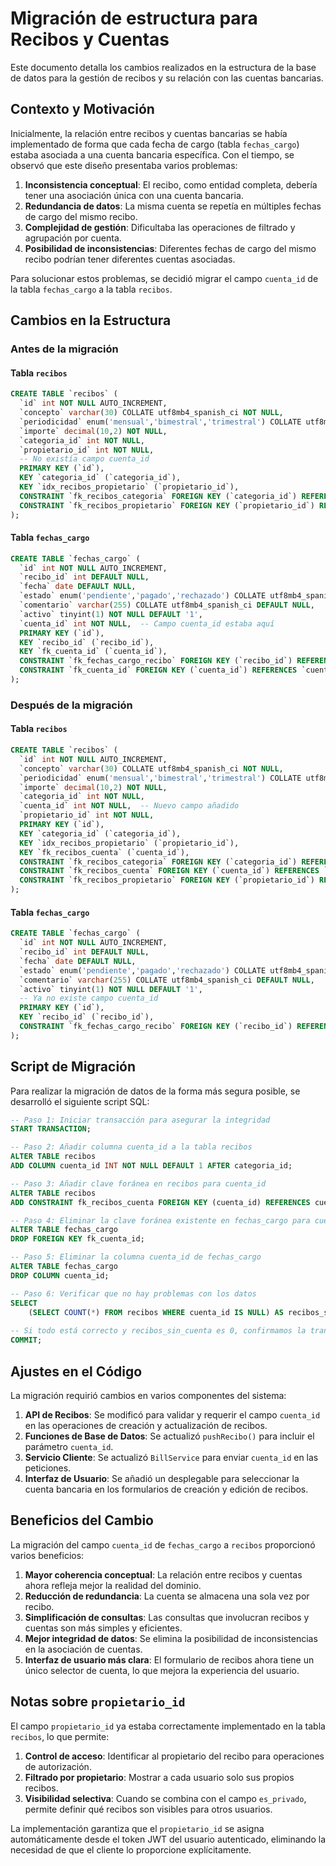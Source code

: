 # Migración de estructura para Recibos y Cuentas

Este documento detalla los cambios realizados en la estructura de la base de datos para la gestión de recibos y su relación con las cuentas bancarias.

## Contexto y Motivación

Inicialmente, la relación entre recibos y cuentas bancarias se había implementado de forma que cada fecha de cargo (tabla `fechas_cargo`) estaba asociada a una cuenta bancaria específica. Con el tiempo, se observó que este diseño presentaba varios problemas:

1. **Inconsistencia conceptual**: El recibo, como entidad completa, debería tener una asociación única con una cuenta bancaria.
2. **Redundancia de datos**: La misma cuenta se repetía en múltiples fechas de cargo del mismo recibo.
3. **Complejidad de gestión**: Dificultaba las operaciones de filtrado y agrupación por cuenta.
4. **Posibilidad de inconsistencias**: Diferentes fechas de cargo del mismo recibo podrían tener diferentes cuentas asociadas.

Para solucionar estos problemas, se decidió migrar el campo `cuenta_id` de la tabla `fechas_cargo` a la tabla `recibos`.

## Cambios en la Estructura

### Antes de la migración

#### Tabla `recibos`
```sql
CREATE TABLE `recibos` (
  `id` int NOT NULL AUTO_INCREMENT,
  `concepto` varchar(30) COLLATE utf8mb4_spanish_ci NOT NULL,
  `periodicidad` enum('mensual','bimestral','trimestral') COLLATE utf8mb4_spanish_ci NOT NULL,
  `importe` decimal(10,2) NOT NULL,
  `categoria_id` int NOT NULL,
  `propietario_id` int NOT NULL,
  -- No existía campo cuenta_id
  PRIMARY KEY (`id`),
  KEY `categoria_id` (`categoria_id`),
  KEY `idx_recibos_propietario` (`propietario_id`),
  CONSTRAINT `fk_recibos_categoria` FOREIGN KEY (`categoria_id`) REFERENCES `categorias` (`id`),
  CONSTRAINT `fk_recibos_propietario` FOREIGN KEY (`propietario_id`) REFERENCES `users` (`id`)
);
```

#### Tabla `fechas_cargo`
```sql
CREATE TABLE `fechas_cargo` (
  `id` int NOT NULL AUTO_INCREMENT,
  `recibo_id` int DEFAULT NULL,
  `fecha` date DEFAULT NULL,
  `estado` enum('pendiente','pagado','rechazado') COLLATE utf8mb4_spanish_ci DEFAULT 'pendiente',
  `comentario` varchar(255) COLLATE utf8mb4_spanish_ci DEFAULT NULL,
  `activo` tinyint(1) NOT NULL DEFAULT '1',
  `cuenta_id` int NOT NULL,  -- Campo cuenta_id estaba aquí
  PRIMARY KEY (`id`),
  KEY `recibo_id` (`recibo_id`),
  KEY `fk_cuenta_id` (`cuenta_id`),
  CONSTRAINT `fk_fechas_cargo_recibo` FOREIGN KEY (`recibo_id`) REFERENCES `recibos` (`id`),
  CONSTRAINT `fk_cuenta_id` FOREIGN KEY (`cuenta_id`) REFERENCES `cuentas` (`id`)
);
```

### Después de la migración

#### Tabla `recibos`
```sql
CREATE TABLE `recibos` (
  `id` int NOT NULL AUTO_INCREMENT,
  `concepto` varchar(30) COLLATE utf8mb4_spanish_ci NOT NULL,
  `periodicidad` enum('mensual','bimestral','trimestral') COLLATE utf8mb4_spanish_ci NOT NULL,
  `importe` decimal(10,2) NOT NULL,
  `categoria_id` int NOT NULL,
  `cuenta_id` int NOT NULL,  -- Nuevo campo añadido
  `propietario_id` int NOT NULL,
  PRIMARY KEY (`id`),
  KEY `categoria_id` (`categoria_id`),
  KEY `idx_recibos_propietario` (`propietario_id`),
  KEY `fk_recibos_cuenta` (`cuenta_id`),
  CONSTRAINT `fk_recibos_categoria` FOREIGN KEY (`categoria_id`) REFERENCES `categorias` (`id`),
  CONSTRAINT `fk_recibos_cuenta` FOREIGN KEY (`cuenta_id`) REFERENCES `cuentas` (`id`),
  CONSTRAINT `fk_recibos_propietario` FOREIGN KEY (`propietario_id`) REFERENCES `users` (`id`)
);
```

#### Tabla `fechas_cargo`
```sql
CREATE TABLE `fechas_cargo` (
  `id` int NOT NULL AUTO_INCREMENT,
  `recibo_id` int DEFAULT NULL,
  `fecha` date DEFAULT NULL,
  `estado` enum('pendiente','pagado','rechazado') COLLATE utf8mb4_spanish_ci DEFAULT 'pendiente',
  `comentario` varchar(255) COLLATE utf8mb4_spanish_ci DEFAULT NULL,
  `activo` tinyint(1) NOT NULL DEFAULT '1',
  -- Ya no existe campo cuenta_id
  PRIMARY KEY (`id`),
  KEY `recibo_id` (`recibo_id`),
  CONSTRAINT `fk_fechas_cargo_recibo` FOREIGN KEY (`recibo_id`) REFERENCES `recibos` (`id`)
);
```

## Script de Migración

Para realizar la migración de datos de la forma más segura posible, se desarrolló el siguiente script SQL:

```sql
-- Paso 1: Iniciar transacción para asegurar la integridad
START TRANSACTION;

-- Paso 2: Añadir columna cuenta_id a la tabla recibos
ALTER TABLE recibos 
ADD COLUMN cuenta_id INT NOT NULL DEFAULT 1 AFTER categoria_id;

-- Paso 3: Añadir clave foránea en recibos para cuenta_id
ALTER TABLE recibos
ADD CONSTRAINT fk_recibos_cuenta FOREIGN KEY (cuenta_id) REFERENCES cuentas(id);

-- Paso 4: Eliminar la clave foránea existente en fechas_cargo para cuenta_id
ALTER TABLE fechas_cargo
DROP FOREIGN KEY fk_cuenta_id;

-- Paso 5: Eliminar la columna cuenta_id de fechas_cargo
ALTER TABLE fechas_cargo
DROP COLUMN cuenta_id;

-- Paso 6: Verificar que no hay problemas con los datos
SELECT 
    (SELECT COUNT(*) FROM recibos WHERE cuenta_id IS NULL) AS recibos_sin_cuenta;
    
-- Si todo está correcto y recibos_sin_cuenta es 0, confirmamos la transacción
COMMIT;
```

## Ajustes en el Código

La migración requirió cambios en varios componentes del sistema:

1. **API de Recibos**: Se modificó para validar y requerir el campo `cuenta_id` en las operaciones de creación y actualización de recibos.
2. **Funciones de Base de Datos**: Se actualizó `pushRecibo()` para incluir el parámetro `cuenta_id`.
3. **Servicio Cliente**: Se actualizó `BillService` para enviar `cuenta_id` en las peticiones.
4. **Interfaz de Usuario**: Se añadió un desplegable para seleccionar la cuenta bancaria en los formularios de creación y edición de recibos.

## Beneficios del Cambio

La migración del campo `cuenta_id` de `fechas_cargo` a `recibos` proporcionó varios beneficios:

1. **Mayor coherencia conceptual**: La relación entre recibos y cuentas ahora refleja mejor la realidad del dominio.
2. **Reducción de redundancia**: La cuenta se almacena una sola vez por recibo.
3. **Simplificación de consultas**: Las consultas que involucran recibos y cuentas son más simples y eficientes.
4. **Mejor integridad de datos**: Se elimina la posibilidad de inconsistencias en la asociación de cuentas.
5. **Interfaz de usuario más clara**: El formulario de recibos ahora tiene un único selector de cuenta, lo que mejora la experiencia del usuario.

## Notas sobre `propietario_id`

El campo `propietario_id` ya estaba correctamente implementado en la tabla `recibos`, lo que permite:

1. **Control de acceso**: Identificar al propietario del recibo para operaciones de autorización.
2. **Filtrado por propietario**: Mostrar a cada usuario solo sus propios recibos.
3. **Visibilidad selectiva**: Cuando se combina con el campo `es_privado`, permite definir qué recibos son visibles para otros usuarios.

La implementación garantiza que el `propietario_id` se asigna automáticamente desde el token JWT del usuario autenticado, eliminando la necesidad de que el cliente lo proporcione explícitamente.